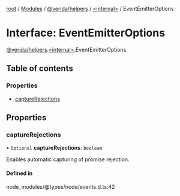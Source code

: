 [root](../README.md) / [Modules](../modules.md) / [@verida/helpers](../modules/verida_helpers.md) / [<internal\>](../modules/verida_helpers._internal_.md) / EventEmitterOptions

# Interface: EventEmitterOptions

[@verida/helpers](../modules/verida_helpers.md).[<internal\>](../modules/verida_helpers._internal_.md).EventEmitterOptions

## Table of contents

### Properties

- [captureRejections](verida_helpers._internal_.EventEmitterOptions.md#capturerejections)

## Properties

### captureRejections

• `Optional` **captureRejections**: `boolean`

Enables automatic capturing of promise rejection.

#### Defined in

node_modules/@types/node/events.d.ts:42
